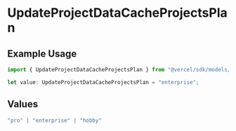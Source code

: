 # UpdateProjectDataCacheProjectsPlan

## Example Usage

```typescript
import { UpdateProjectDataCacheProjectsPlan } from "@vercel/sdk/models/updateprojectdatacacheop.js";

let value: UpdateProjectDataCacheProjectsPlan = "enterprise";
```

## Values

```typescript
"pro" | "enterprise" | "hobby"
```